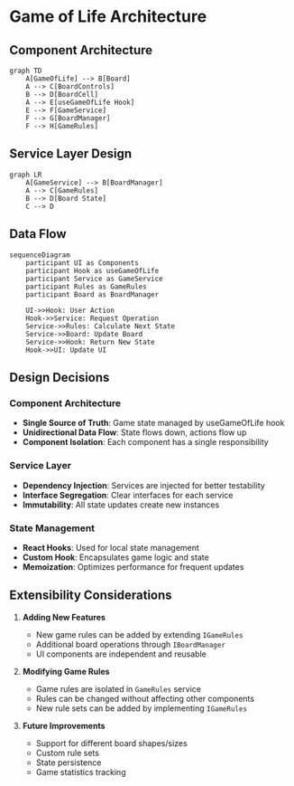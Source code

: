 # Game of Life Architecture

## Component Architecture
```mermaid
graph TD
    A[GameOfLife] --> B[Board]
    A --> C[BoardControls]
    B --> D[BoardCell]
    A --> E[useGameOfLife Hook]
    E --> F[GameService]
    F --> G[BoardManager]
    F --> H[GameRules]
```

## Service Layer Design
```mermaid
graph LR
    A[GameService] --> B[BoardManager]
    A --> C[GameRules]
    B --> D[Board State]
    C --> D
```

## Data Flow
```mermaid
sequenceDiagram
    participant UI as Components
    participant Hook as useGameOfLife
    participant Service as GameService
    participant Rules as GameRules
    participant Board as BoardManager
    
    UI->>Hook: User Action
    Hook->>Service: Request Operation
    Service->>Rules: Calculate Next State
    Service->>Board: Update Board
    Service->>Hook: Return New State
    Hook->>UI: Update UI
```

## Design Decisions

### Component Architecture
- **Single Source of Truth**: Game state managed by useGameOfLife hook
- **Unidirectional Data Flow**: State flows down, actions flow up
- **Component Isolation**: Each component has a single responsibility

### Service Layer
- **Dependency Injection**: Services are injected for better testability
- **Interface Segregation**: Clear interfaces for each service
- **Immutability**: All state updates create new instances

### State Management
- **React Hooks**: Used for local state management
- **Custom Hook**: Encapsulates game logic and state
- **Memoization**: Optimizes performance for frequent updates

## Extensibility Considerations

1. **Adding New Features**
   - New game rules can be added by extending `IGameRules`
   - Additional board operations through `IBoardManager`
   - UI components are independent and reusable

2. **Modifying Game Rules**
   - Game rules are isolated in `GameRules` service
   - Rules can be changed without affecting other components
   - New rule sets can be added by implementing `IGameRules`

3. **Future Improvements**
   - Support for different board shapes/sizes
   - Custom rule sets
   - State persistence
   - Game statistics tracking
